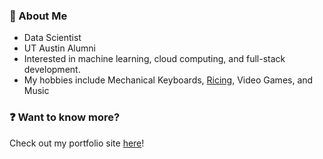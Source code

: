 ### :wave: About Me 
* Data Scientist
* UT Austin Alumni
* Interested in machine learning, cloud computing, and full-stack development.
* My hobbies include Mechanical Keyboards, [Ricing](https://github.com/InfernalHydra/dotfiles), Video Games, and Music

### :question: Want to know more?
Check out my portfolio site [here](https://rchhong.com/)!

